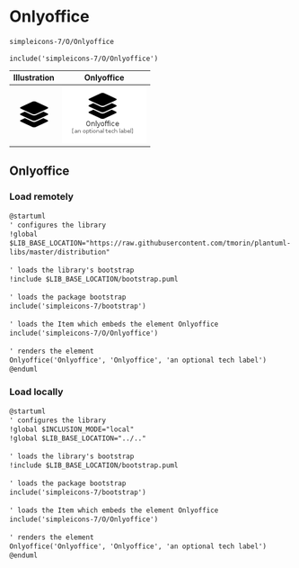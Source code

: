 # Onlyoffice


```text
simpleicons-7/O/Onlyoffice
```

```text
include('simpleicons-7/O/Onlyoffice')
```



| Illustration | Onlyoffice |
| :---: | :---: |
| ![illustration for Illustration](../../simpleicons-7/O/Onlyoffice.png) | ![illustration for Onlyoffice](../../simpleicons-7/O/Onlyoffice.Local.png) |




## Onlyoffice

### Load remotely
```plantuml
@startuml
' configures the library
!global $LIB_BASE_LOCATION="https://raw.githubusercontent.com/tmorin/plantuml-libs/master/distribution"

' loads the library's bootstrap
!include $LIB_BASE_LOCATION/bootstrap.puml

' loads the package bootstrap
include('simpleicons-7/bootstrap')

' loads the Item which embeds the element Onlyoffice
include('simpleicons-7/O/Onlyoffice')

' renders the element
Onlyoffice('Onlyoffice', 'Onlyoffice', 'an optional tech label')
@enduml
```

### Load locally
```plantuml
@startuml
' configures the library
!global $INCLUSION_MODE="local"
!global $LIB_BASE_LOCATION="../.."

' loads the library's bootstrap
!include $LIB_BASE_LOCATION/bootstrap.puml

' loads the package bootstrap
include('simpleicons-7/bootstrap')

' loads the Item which embeds the element Onlyoffice
include('simpleicons-7/O/Onlyoffice')

' renders the element
Onlyoffice('Onlyoffice', 'Onlyoffice', 'an optional tech label')
@enduml
```

